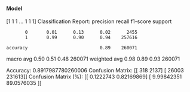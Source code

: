 #### Model
[1 1 1 ... 1 1 1]
Classification Report:
              precision    recall  f1-score   support

           0       0.01      0.13      0.02      2455
           1       0.99      0.90      0.94    257616

    accuracy                           0.89    260071
   macro avg       0.50      0.51      0.48    260071
weighted avg       0.98      0.89      0.93    260071

Accuracy: 0.8917987780260006
Confusion Matrix:
[[   318   2137]
 [ 26003 231613]]
Confusion Matrix (%):
[[ 0.1222743   0.82169869]
 [ 9.99842351 89.0576035 ]]
